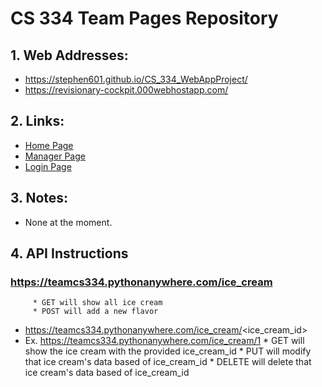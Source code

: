 # CS 334 Team Pages Repository
## 1. Web Addresses:
  * https://stephen601.github.io/CS_334_WebAppProject/
  * https://revisionary-cockpit.000webhostapp.com/

## 2. Links: 
  * [Home Page](https://stephen601.github.io/CS_334_WebAppProject/)
  * [Manager Page](https://stephen601.github.io/CS_334_WebAppProject/manager)
  * [Login Page](https://stephen601.github.io/CS_334_WebAppProject/login)
## 3. Notes:
  * None at the moment.
## 4. API Instructions 
  ### https://teamcs334.pythonanywhere.com/ice_cream
         * GET will show all ice cream
         * POST will add a new flavor
  * https://teamcs334.pythonanywhere.com/ice_cream/<ice_cream_id>
  * Ex. https://teamcs334.pythonanywhere.com/ice_cream/1
         * GET will show the ice cream with the provided ice_cream_id
         * PUT will modify that ice cream's data based of ice_cream_id
         * DELETE will delete that ice cream's data based of ice_cream_id
